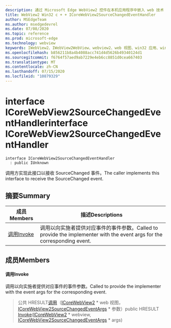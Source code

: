 ```yaml
---
description: 通过 Microsoft Edge WebView2 控件在本机应用程序中嵌入 web 技术（HTML、CSS 和 JavaScript）
title: WebView2 Win32 c + + ICoreWebView2SourceChangedEventHandler
author: MSEdgeTeam
ms.author: msedgedevrel
ms.date: 07/08/2020
ms.topic: reference
ms.prod: microsoft-edge
ms.technology: webview
keywords: IWebView2、IWebView2WebView、webview2、web 视图、win32 应用、win32、edge、ICoreWebView2、ICoreWebView2Controller、浏览器控件、边缘 html、ICoreWebView2SourceChangedEventHandler
ms.openlocfilehash: b856211b8a4b4088acc741d4d5626b49340124d1
ms.sourcegitcommit: f6764f57aed9ab7229e4eb6cc8851d0cea667403
ms.translationtype: MT
ms.contentlocale: zh-CN
ms.lasthandoff: 07/15/2020
ms.locfileid: "10879329"
---
```

# <span data-ttu-id="7fe8e-104">interface ICoreWebView2SourceChangedEventHandler</span><span class="sxs-lookup"><span data-stu-id="7fe8e-104">interface ICoreWebView2SourceChangedEventHandler</span></span> 

```
interface ICoreWebView2SourceChangedEventHandler
  : public IUnknown
```

<span data-ttu-id="7fe8e-105">调用方实现此接口以接收 SourceChanged 事件。</span><span class="sxs-lookup"><span data-stu-id="7fe8e-105">The caller implements this interface to receive the SourceChanged event.</span></span>

## <span data-ttu-id="7fe8e-106">摘要</span><span class="sxs-lookup"><span data-stu-id="7fe8e-106">Summary</span></span>

 <span data-ttu-id="7fe8e-107">成员</span><span class="sxs-lookup"><span data-stu-id="7fe8e-107">Members</span></span>                        | <span data-ttu-id="7fe8e-108">描述</span><span class="sxs-lookup"><span data-stu-id="7fe8e-108">Descriptions</span></span>
--------------------------------|---------------------------------------------
[<span data-ttu-id="7fe8e-109">调用</span><span class="sxs-lookup"><span data-stu-id="7fe8e-109">Invoke</span></span>](#invoke) | <span data-ttu-id="7fe8e-110">调用以向实施者提供对应事件的事件参数。</span><span class="sxs-lookup"><span data-stu-id="7fe8e-110">Called to provide the implementer with the event args for the corresponding event.</span></span>

## <span data-ttu-id="7fe8e-111">成员</span><span class="sxs-lookup"><span data-stu-id="7fe8e-111">Members</span></span>

#### <span data-ttu-id="7fe8e-112">调用</span><span class="sxs-lookup"><span data-stu-id="7fe8e-112">Invoke</span></span> 

<span data-ttu-id="7fe8e-113">调用以向实施者提供对应事件的事件参数。</span><span class="sxs-lookup"><span data-stu-id="7fe8e-113">Called to provide the implementer with the event args for the corresponding event.</span></span>

> <span data-ttu-id="7fe8e-114">公共 HRESULT[调用](#invoke)（[ICoreWebView2](icorewebview2.md) \* web 视图， [ICoreWebView2SourceChangedEventArgs](icorewebview2sourcechangedeventargs.md) \* 参数）</span><span class="sxs-lookup"><span data-stu-id="7fe8e-114">public HRESULT [Invoke](#invoke)([ICoreWebView2](icorewebview2.md) \* webview, [ICoreWebView2SourceChangedEventArgs](icorewebview2sourcechangedeventargs.md) \* args)</span></span>

